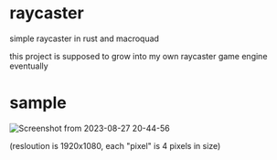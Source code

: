 # raycaster
simple raycaster in rust and macroquad


this project is supposed to grow into my own raycaster game engine eventually

# sample
![Screenshot from 2023-08-27 20-44-56](https://github.com/0x177/raycaster/assets/83987394/aca3b602-bd4e-4d4c-bf45-8accd5cab895)

(resloution is 1920x1080, each "pixel" is 4 pixels in size)
